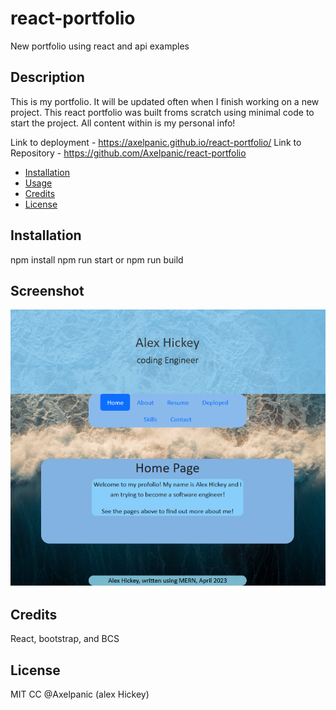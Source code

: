 # react-portfolio
New portfolio using react and api examples

## Description

This is my portfolio. It will be updated often when I finish working on a new project. This react portfolio was built froms scratch using minimal code to start the project. All content within is my personal info!

Link to deployment - https://axelpanic.github.io/react-portfolio/
Link to Repository - https://github.com/Axelpanic/react-portfolio

- [Installation](#installation)
- [Usage](#usage)
- [Credits](#credits)
- [License](#license)

## Installation
npm install
npm run start or npm run build

## Screenshot

![image](Screenshot.png)

## Credits

React, bootstrap, and BCS

## License
MIT CC @Axelpanic (alex Hickey)
